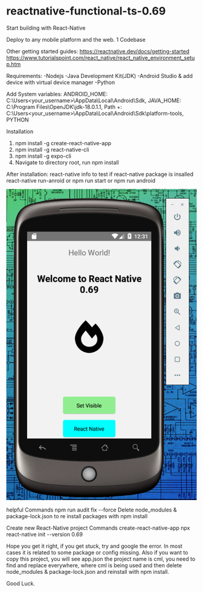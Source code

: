 # reactnative-functional-ts-0.69

Start building with React-Native

Deploy to any mobile platform and the web. 1 Codebase

Other getting started guides:
https://reactnative.dev/docs/getting-started
https://www.tutorialspoint.com/react_native/react_native_environment_setup.htm

Requirements:
-Nodejs
-Java Development Kit(JDK)
-Android Studio & add device with virtual device manager
-Python

Add System variables:
ANDROID_HOME: C:\Users\<your_username>\AppData\Local\Android\Sdk,
JAVA_HOME: C:\Program Files\OpenJDK\jdk-18.0.1.1,
Path +: C:\Users\<your_username>\AppData\Local\Android\Sdk\platform-tools,
PYTHON

Installation
1. npm install -g create-react-native-app
2. npm install -g react-native-cli
3. npm install -g expo-cli
4. Navigate to directory root, run npm install

After installation:
react-native info to test if react-native package is insalled
react-native run-anroid or npm run start or npm run android


![alt text](https://github.com/JvanDyk/reactnative-functional-ts-0.69/blob/main/hello_world.png)


helpful Commands
npm run audit fix --force
Delete node_modules & package-lock.json to re install packages with npm install

Create new React-Native project Commands
create-react-native-app <project-name>
npx react-native init <project-name> --version 0.69

Hope you get it right, if you get stuck, try and google the error. In most cases it is related to some package or config missing.
Also if you want to copy this project, you will see app.json the project name is cml, you need to find and replace everywhere, where cml is being used and then delete node_modules & package-lock.json and reinstall with npm install.

Good Luck.
